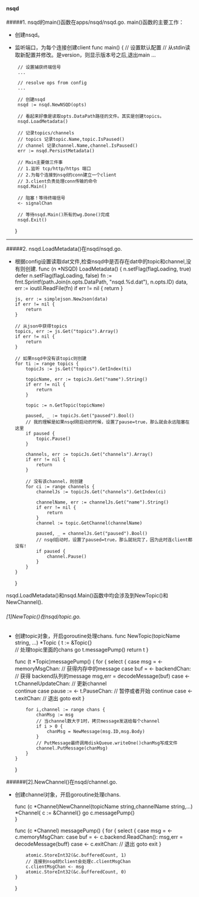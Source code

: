 #### nsqd
#####1. nsqd的main()函数在apps/nsqd/nsqd.go.
main()函数的主要工作：
 * 创建nsqd。
 * 监听端口，为每个连接创建client
	func main() {
		// 设置默认配置
		// 从stdin读取新配置并修改。是version，则显示版本号之后,退出main
		...

		// 设置捕获终端信号 
		...

		// resolve ops from config
		... 

		// 创建nsqd 
		nsqd := nsqd.NewNSQD(opts) 

		// 看起来好像是读取opts.DataPath路径的文件。其实是创建topics。
		nsqd.LoadMetadata() 
	
		// 记录topics/channels 
		// topics 记录topic.Name,topic.IsPaused()
		// channel 记录channel.Name,channel.IsPaused()
		err := nsqd.PersistMetadata()

		// Main主要做三件事 
		// 1.监听 tcp/http/https 端口 
		// 2.为每个连接到nsqd的conn建立一个client
		// 3.client负责处理conn传输的命令
		nsqd.Main()

		// 阻塞！等待终端信号 
		<- signalChan 
	
		// 等待nsqd.Main()所有的wg.Done()完成
		nsqd.Exit()
	}

-----------------------------------

#####2. nsqd.LoadMetadata()在nsqd/nsqd.go.
*	根据config设置读取dat文件,检查nsqd中是否存在dat中的topic和channel,没有则创建.
	func (n *NSQD) LoadMetadata() {
		n.setFlag(flagLoading, true)
		defer n.setFlag(flagLoading, false)
		fn := fmt.Sprintf(path.Join(n.opts.DataPath, "nsqd.%d.dat"), n.opts.ID)
		data, err := ioutil.ReadFile(fn)
		if err != nil {
			return
		}

		js, err := simplejson.NewJson(data)
		if err != nil {
			return
		}
	
		// 从json中获得topics	
		topics, err := js.Get("topics").Array()
		if err != nil {
			return
		}

		// 如果nsqd中没有该topic则创建
		for ti := range topics {
			topicJs := js.Get("topics").GetIndex(ti)

			topicName, err := topicJs.Get("name").String()
			if err != nil {
				return
			}
		
			topic := n.GetTopic(topicName)

			paused, _ := topicJs.Get("paused").Bool()
			// 我的理解是如果nsqd刚启动的时候，设置了pause=true，那么就会永远阻塞在这里
			if paused {
				topic.Pause()
			}

			channels, err := topicJs.Get("channels").Array()
			if err != nil {
				return
			}

			// 没有该channel，则创建
			for ci := range channels {
				channelJs := topicJs.Get("channels").GetIndex(ci)

				channelName, err := channelJs.Get("name").String()
				if err != nil {
					return
				}
				channel := topic.GetChannel(channelName)

				paused, _ = channelJs.Get("paused").Bool() 
				// nsqd启动时，设置了paused=true，那么就玩完了，因为此时连client都没有!
				if paused {
					channel.Pause()
				}
			}
		}
	}

nsqd.LoadMetadata()和nsqd.Main()函数中均会涉及到NewTopic()和NewChannel().
######	[1]NewTopic()在nsqd/topic.go.
*	创建topic对象，开启goroutine处理chans.
	func NewTopic(topicName string, ...) *Topic {
		t := &Topic{}  
		// 处理topic里面的chans
		go t.messagePump() 
		return t
	}

	func (t *Topic)messagePump() {
		for {
			select {
				case msg = <- memoryMsgChan: // 获得内存中的message
				case buf = <- backendChan:  // 获得 backend队列的message 
					msg,err = decodeMessage(buf)
				case <- t.ChannelUpdateChan: // 更新channel  
					continue
				case pause := <- t.PauseChan: 	// 暂停或者开始
					continue 
				case <- t.exitChan: // 退出
					goto exit
			}

			for i,channel := range chans {
				chanMsg := msg 
				// 当channel数大于1时，拷贝message发送给每个channel
				if i > 0 {
					chanMsg = NewMessage(msg.ID,msg.Body)
				}
				// PutMessage最终调用diskQueue.writeOne()chanMsg写成文件
				channel.PutMessage(chanMsg)
			}
		}
	}


######[2].NewChannel()在nsqd/channel.go.
*	创建channel对象，开启goroutine处理chans.	

	func (c *Channel)NewChannel(topicName string,channelName string,...) *Channel{
		c := &Channel{}
		go c.messagePump()	
	}

	func (c *Channel) messagePump() {
		for {
			select {
				case msg = <- c.memoryMsgChan: 
				case buf = <- c.backend.ReadChan():
					msg,err = decodeMessage(buff)
				case <- c.exitChan:  // 退出
					goto exit
			}

			atomic.StoreInt32(&c.bufferedCount, 1) 
			// 连接到nsqd的client会处理c.clientMsgChan
			c.clientMsgChan <- msg
			atomic.StoreInt32(&c.bufferedCount, 0)
		}
	}

